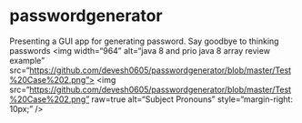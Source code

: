 # passwordgenerator
Presenting a GUI app for generating password.
Say goodbye to thinking passwords
<img width=“964” alt=“java 8 and prio java 8  array review example” src=“https://github.com/devesh0605/passwordgenerator/blob/master/Test%20Case%202.png”>
<img
src=“https://github.com/devesh0605/passwordgenerator/blob/master/Test%20Case%202.png”
raw=true
alt=“Subject Pronouns”
style=“margin-right: 10px;”
/>

